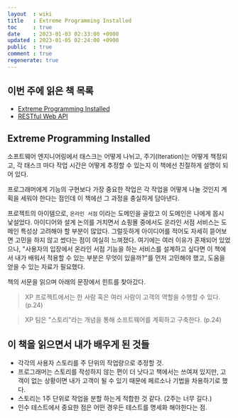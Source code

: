 ```yaml
---
layout  : wiki
title   : Extreme Programming Installed
toc     : true
date    : 2023-01-03 02:33:00 +0900
updated : 2023-01-05 02:24:00 +0900
public  : true
comment : true
regenerate: true
---
```


## 이번 주에 읽은 책 목록

* [Extreme Programming Installed](https://www.aladin.co.kr/shop/wproduct.aspx?ItemId=366697)
* [RESTful Web API](https://www.aladin.co.kr/shop/wproduct.aspx?ItemId=65747649)


## Extreme Programming Installed

소프트웨어 엔지니어링에서 태스크는 어떻게 나뉘고, 주기(Iteration)는 어떻게 책정되고, 각 태스크 마다 작업 시간은 어떻게 추정할 수 있는지 이 책에선 친절하게 설명이 되어 있다.   

프로그래머에게 기능의 구현보다 가장 중요한 작업은 각 작업을 어떻게 나눌 것인지 계획을 세워야 한다는 점인데 이 책에선 그 과정을 충실하게 담아낸다.  

프로젝트의 아이템으로, `온라인 서점` 이라는 도메인을 골랐고 이 도메인은 나에게 몹시 낯설었다. 아이디어와 설계 논의를 거치면서 쇼핑몰 중에서도 온라인 서점 서비스는 도메인 특성상 고려해야 할 부분이 많았다. 그럴듯하게 아이디어를 적어도 자세히 뜯어보면 고민을 하지 않고 썼다는 점이 여실히 느껴졌다. 여기에는 여러 이유가 혼재되어 있었으나, "사용자의 입장에서 온라인 서점 기능을 하는 서비스를 설계하고 싶다면 이 책에서 내가 배워서 적용할 수 있는 부분은 무엇이 있을까?"를 먼저 고민해야 했고, 도움을 얻을 수 있는 자료가 필요했다.  

책의 서문을 읽으며 아래의 문장에서 힌트를 찾아갔다.  

> XP 프로젝트에서는 한 사람 혹은 여러 사람이 고객의 역할을 수행할 수 있다. (p.24)

> XP 팀은 "스토리"라는 개념을 통해 소프트웨어를 계획하고 구축한다. (p.24)

## 이 책을 읽으면서 내가 배우게 된 것들

- 각각의 사용자 스토리를 주 단위의 작업량으로 추정할 것.
- 프로그래머는 스토리를 작성하지 않는 편이 더 낫다고 책에서는 쓰여져 있지만, 고객이 없는 상황이면 내가 고객이 될 수 있기 때문에 페르소나 기법을 차용하기로 했다.
- 스토리는 1주 단위로 작업을 분할 하는게 적합한 것 같다. (2주는 너무 길다.)
- 인수 테스트에서 중요한 점은 어떤 경우든 테스트를 명세화 해야한다는 점.